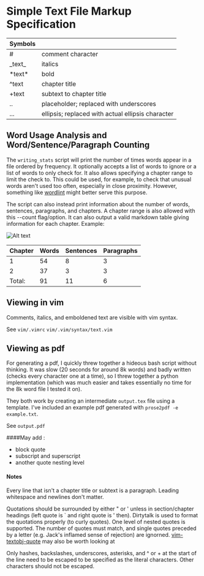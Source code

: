 # Simple Text File Markup Specification

| Symbols   |                                                   |
| --------- | ------------------------------------------------- |
| \#        | comment character                                 |
| \_text\_  | italics                                           |
| \*text\*  | bold                                              |
| ^text     | chapter title                                     |
| +text     | subtext to chapter title                          |
| ..        | placeholder; replaced with underscores            |
| ...       | ellipsis; replaced with actual ellipsis character |

## Word Usage Analysis and Word/Sentence/Paragraph Counting
The `writing_stats` script will print the number of times words appear in a file ordered by frequency. It optionally accepts a list of words to ignore or a list of words to only check for. It also allows specifying a chapter range to limit the check to. This could be used, for example, to check that unusual words aren't used too often, especially in close proximity. However, something like [wordlint](https://github.com/gbgar/Wordlint) might better serve this purpose.

The script can also instead print information about the number of words, sentences, paragraphs, and chapters. A chapter range is also allowed with this --count flag/option. It can also output a valid markdown table giving information for each chapter. Example:

![Alt text](https://raw.github.com/angelic-sedition/dotfiles/master/scripts/bin/writing/writing_stats_table.png "table output")

| Chapter	| Words 	| Sentences	| Paragraphs	|
| ------------- | ------------- | ------------- | ------------- |
|	1	|	54	|	8	|	3	|
|	2	|	37	|	3	|	3	|
| Total:	|	91	|	11	|	6	|

## Viewing in vim
Comments, italics, and emboldened text are visible with vim syntax.

See
`vim/.vimrc`
`vim/.vim/syntax/text.vim`

## Viewing as pdf
For generating a pdf, I quickly threw together a hideous bash script without thinking. It was slow (20 seconds for around 8k words) and badly written (checks every character one at a time), so I threw together a python implementation (which was much easier and takes essentially no time for the 8k word file I tested it on).

They both work by creating an intermediate `output.tex` file using a template. I've included an example pdf generated with `prose2pdf -e example.txt`.

See `output.pdf`

####May add :
- block quote
- subscript and superscript
- another quote nesting level

#### Notes
Every line that isn't a chapter title or subtext is a paragraph. Leading whitespace and newlines don't matter. 

Quotations should be surrounded by either " or ' unless in section/chapter headings (left quote is ` and right quote is ' then). Dirtytalk is used to format the quotations properly (to curly quotes). One level of nested quotes is supported. The number of quotes must match, and single quotes preceded by a letter (e.g. Jack's inflamed sense of rejection) are ignorned. [vim-textobj-quote](https://github.com/reedes/vim-textobj-quote) may also be worth looking at

Only hashes, backslashes, underscores, asterisks, and ^ or + at the start of the line need to be escaped to be specified as the literal characters. Other characters should not be escaped.
